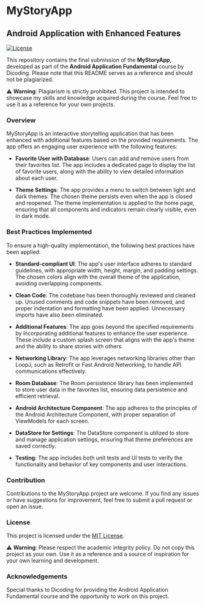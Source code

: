 # MyStoryApp
## Android Application with Enhanced Features

[![License](https://img.shields.io/badge/License-MIT-blue.svg)](https://opensource.org/licenses/MIT)

This repository contains the final submission of the **MyStoryApp**, developed as part of the **Android Application Fundamental** course by Dicoding. Please note that this README serves as a reference and should not be plagiarized. 

⚠️ **Warning**: Plagiarism is strictly prohibited. This project is intended to showcase my skills and knowledge acquired during the course. Feel free to use it as a reference for your own projects.

### Overview
MyStoryApp is an interactive storytelling application that has been enhanced with additional features based on the provided requirements. The app offers an engaging user experience with the following features:

- **Favorite User with Database**: Users can add and remove users from their favorites list. The app includes a dedicated page to display the list of favorite users, along with the ability to view detailed information about each user.

- **Theme Settings**: The app provides a menu to switch between light and dark themes. The chosen theme persists even when the app is closed and reopened. The theme implementation is applied to the home page, ensuring that all components and indicators remain clearly visible, even in dark mode.

### Best Practices Implemented
To ensure a high-quality implementation, the following best practices have been applied:

- **Standard-compliant UI**: The app's user interface adheres to standard guidelines, with appropriate width, height, margin, and padding settings. The chosen colors align with the overall theme of the application, avoiding overlapping components.

- **Clean Code**: The codebase has been thoroughly reviewed and cleaned up. Unused comments and code snippets have been removed, and proper indentation and formatting have been applied. Unnecessary imports have also been eliminated.

- **Additional Features**: The app goes beyond the specified requirements by incorporating additional features to enhance the user experience. These include a custom splash screen that aligns with the app's theme and the ability to share stories with others.

- **Networking Library**: The app leverages networking libraries other than LoopJ, such as Retrofit or Fast Android Networking, to handle API communications effectively.

- **Room Database**: The Room persistence library has been implemented to store user data in the favorites list, ensuring data persistence and efficient retrieval.

- **Android Architecture Component**: The app adheres to the principles of the Android Architecture Component, with proper separation of ViewModels for each screen.

- **DataStore for Settings**: The DataStore component is utilized to store and manage application settings, ensuring that theme preferences are saved correctly.

- **Testing**: The app includes both unit tests and UI tests to verify the functionality and behavior of key components and user interactions.

### Contribution
Contributions to the MyStoryApp project are welcome. If you find any issues or have suggestions for improvement, feel free to submit a pull request or open an issue.

### License
This project is licensed under the [MIT License](https://opensource.org/licenses/MIT).

⚠️ **Warning**: Please respect the academic integrity policy. Do not copy this project as your own. Use it as a reference and a source of inspiration for your own learning and development.

### Acknowledgements
Special thanks to Dicoding for providing the Android Application Fundamental course and the opportunity to work on this project.

